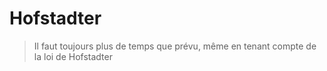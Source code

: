 # Hofstadter

> Il faut toujours plus de temps que prévu, même en tenant compte de la loi de Hofstadter
